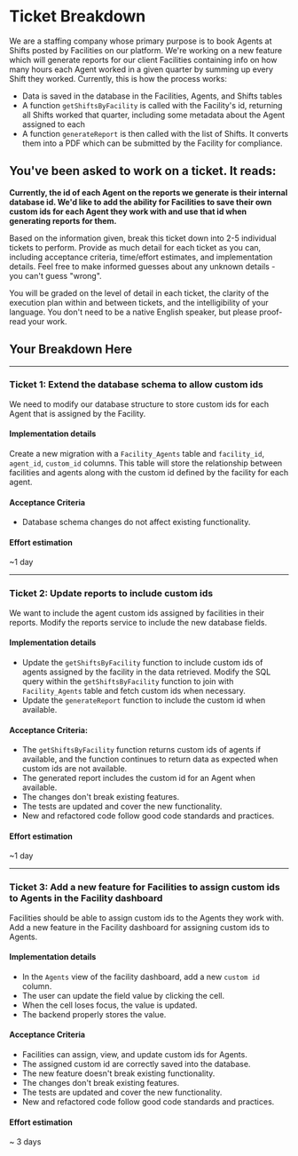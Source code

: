 # Ticket Breakdown
We are a staffing company whose primary purpose is to book Agents at Shifts posted by Facilities on our platform. We're working on a new feature which will generate reports for our client Facilities containing info on how many hours each Agent worked in a given quarter by summing up every Shift they worked. Currently, this is how the process works:

- Data is saved in the database in the Facilities, Agents, and Shifts tables
- A function `getShiftsByFacility` is called with the Facility's id, returning all Shifts worked that quarter, including some metadata about the Agent assigned to each
- A function `generateReport` is then called with the list of Shifts. It converts them into a PDF which can be submitted by the Facility for compliance.

## You've been asked to work on a ticket. It reads:

**Currently, the id of each Agent on the reports we generate is their internal database id. We'd like to add the ability for Facilities to save their own custom ids for each Agent they work with and use that id when generating reports for them.**


Based on the information given, break this ticket down into 2-5 individual tickets to perform. Provide as much detail for each ticket as you can, including acceptance criteria, time/effort estimates, and implementation details. Feel free to make informed guesses about any unknown details - you can't guess "wrong".


You will be graded on the level of detail in each ticket, the clarity of the execution plan within and between tickets, and the intelligibility of your language. You don't need to be a native English speaker, but please proof-read your work.

## Your Breakdown Here

---

### Ticket 1: Extend the database schema to allow custom ids

We need to modify our database structure to store custom ids for each Agent that is assigned by the Facility.

#### Implementation details

Create a new migration with a `Facility_Agents` table and `facility_id`, `agent_id`, `custom_id` columns. This table will store the relationship between facilities and agents along with the custom id defined by the facility for each agent.

#### Acceptance Criteria

* Database schema changes do not affect existing functionality.

#### Effort estimation

~1 day

---

### Ticket 2: Update reports to include custom ids

We want to include the agent custom ids assigned by facilities in their reports. Modify the reports service to include
the new database fields.

#### Implementation details

* Update the `getShiftsByFacility` function to include custom ids of agents assigned by the facility in the data retrieved. Modify the SQL query within the `getShiftsByFacility` function to join with `Facility_Agents` table and fetch custom ids when necessary.
* Update the `generateReport` function to include the custom id when available.

#### Acceptance Criteria:

* The `getShiftsByFacility` function returns custom ids of agents if available, and the function continues to return data as expected when custom ids are not available.
* The generated report includes the custom id for an Agent when available.
* The changes don't break existing features.
* The tests are updated and cover the new functionality.
* New and refactored code follow good code standards and practices.

#### Effort estimation

~1 day

---

### Ticket 3: Add a new feature for Facilities to assign custom ids to Agents in the Facility dashboard

Facilities should be able to assign custom ids to the Agents they work with. Add a new feature in the Facility dashboard for assigning custom ids to Agents.

#### Implementation details

* In the `Agents` view of the facility dashboard, add a new `custom id` column.
* The user can update the field value by clicking the cell.
* When the cell loses focus, the value is updated.
* The backend properly stores the value.

#### Acceptance Criteria

* Facilities can assign, view, and update custom ids for Agents.
* The assigned custom id are correctly saved into the database.
* The new feature doesn't break existing functionality.
* The changes don't break existing features.
* The tests are updated and cover the new functionality.
* New and refactored code follow good code standards and practices.

#### Effort estimation

~ 3 days
